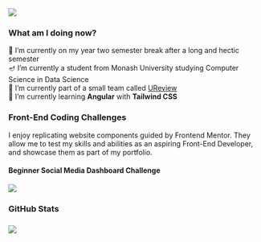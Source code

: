<div><img src="https://readme-typing-svg.herokuapp.com?color=%23000000&size=30&multiline=true&height=45&lines=Hi%2C+my+name+is+Zach+%E2%9C%A8"></div>
<h3>What am I doing now?</h3>
🎐 I’m currently on my year two semester break after a long and hectic semester<br>
🪔 I’m currently a student from Monash University studying Computer Science in Data Science<br>
🔭 I’m currently part of a small team called <a href=https://monash.ureview.org/#/login>UReview</a><br>
🌱 I’m currently learning <b>Angular</b> with <b>Tailwind CSS</b><br>
<h3>Front-End Coding Challenges</h3>
<p>I enjoy replicating website components guided by Frontend Mentor. They allow me to test my skills and abilities as an aspiring Front-End Developer, and showcase them as part of my portfolio.</p>
<div>
    <h4>Beginner Social Media Dashboard Challenge</h4>
    <img src="https://media.giphy.com/media/qSHxSnGhNFGDXFDPVI/giphy.gif">
</div>
<h3>GitHub Stats<h3>
<div>
    <img src=http://github-readme-streak-stats.herokuapp.com?user=multipletwigs&theme=github-dark&date_format=j%20M%5B%20Y%5D&background=0A2239&ring=53A2BE&stroke=1D84B5&dates=53A2BE>
</div>

